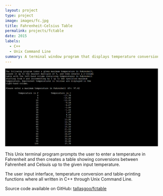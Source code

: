 ```yaml
---
layout: project
type: project
image: images/fc.jpg
title: Fahrenheit-Celsius Table
permalink: projects/fctable
date: 2015
labels:
  - C++
  - Unix Command Line
summary: A terminal window program that displays temperature conversions between Fahrenheit and Celsius.
---
```


<img class="ui medium right floated rounded image" src="../images/temp-table-input.png">

This Unix terminal program prompts the user to enter a temperature in Fahrenheit and then creates a table showing conversions between Fahrenheit and Celsuis up to the given input temperature.

The user input interface, temperature conversion and table-printing functions where all written in C++ through Unix Command Line.
 
Source code available on GitHub: <a href="https://github.com/tallasgoo/fctable"><i class="large github icon"></i>tallasgoo/fctable</a>
